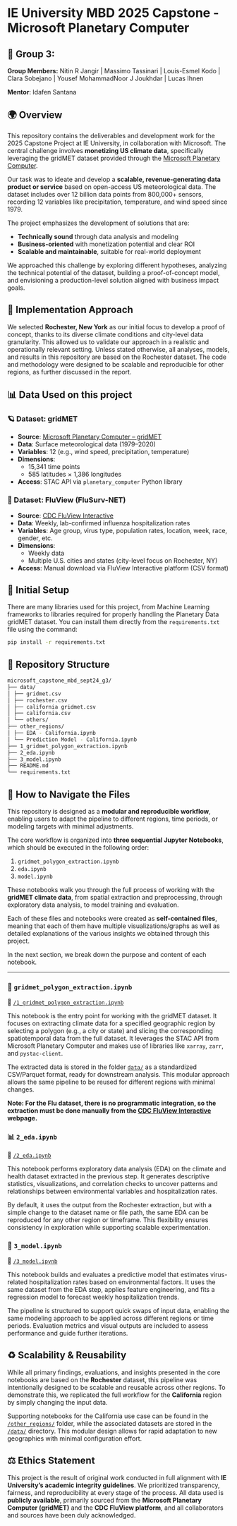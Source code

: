 # IE University MBD 2025 Capstone - Microsoft Planetary Computer

## 👥 Group 3:  
**Group Members:** Nitin R Jangir | Massimo Tassinari | Louis-Esmel Kodo | Clara Sobejano | Yousef MohammadNoor J Joukhdar | Lucas Ihnen 

**Mentor**: Idafen Santana

## 🌍 Overview

This repository contains the deliverables and development work for the 2025 Capstone Project at IE University, in collaboration with Microsoft. The central challenge involves **monetizing US climate data**, specifically leveraging the gridMET dataset provided through the [Microsoft Planetary Computer](https://planetarycomputer.microsoft.com/dataset/gridmet). 

Our task was to ideate and develop a **scalable, revenue-generating data product or service** based on open-access US meteorological data. The dataset includes over 12 billion data points from 800,000+ sensors, recording 12 variables like precipitation, temperature, and wind speed since 1979. 

The project emphasizes the development of solutions that are:

- **Technically sound** through data analysis and modeling  
- **Business-oriented** with monetization potential and clear ROI  
- **Scalable and maintainable**, suitable for real-world deployment  

We approached this challenge by exploring different hypotheses, analyzing the technical potential of the dataset, building a proof-of-concept model, and envisioning a production-level solution aligned with business impact goals.

## 🔭 Implementation Approach
We selected **Rochester, New York** as our initial focus to develop a proof of concept, thanks to its diverse climate conditions and city-level data granularity. This allowed us to validate our approach in a realistic and operationally relevant setting. Unless stated otherwise, all analyses, models, and results in this repository are based on the Rochester dataset. The code and methodology were designed to be scalable and reproducible for other regions, as further discussed in the report.

## 📊 Data Used on this project
### 🪐 Dataset: gridMET
- **Source**: [Microsoft Planetary Computer – gridMET](https://planetarycomputer.microsoft.com/dataset/gridmet)
- **Data**: Surface meteorological data (1979–2020)
- **Variables**: 12 (e.g., wind speed, precipitation, temperature)
- **Dimensions**:  
  - 15,341 time points  
  - 585 latitudes × 1,386 longitudes
- **Access**: STAC API via `planetary_computer` Python library

### 🦠 Dataset: FluView (FluSurv-NET)
- **Source**: [CDC FluView Interactive](https://gis.cdc.gov/GRASP/Fluview/FluHospRates.html)
- **Data**: Weekly, lab-confirmed influenza hospitalization rates
- **Variables**: Age group, virus type, population rates, location, week, race, gender, etc.
- **Dimensions**:  
  - Weekly data  
  - Multiple U.S. cities and states (city-level focus on Rochester, NY)
- **Access**: Manual download via FluView Interactive platform (CSV format)

## 🔧 Initial Setup
There are many libraries used for this project, from Machine Learning frameworks to libraries required for properly handling the Planetary Data gridMET dataset. You can install them directly from the `requirements.txt` file using the command:
```bash
pip install -r requirements.txt
```

## 📁 Repository Structure
```bash
microsoft_capstone_mbd_sept24_g3/ 
├── data/
│ ├── gridmet.csv
│ ├── rochester.csv
│ ├── california gridmet.csv
│ ├── california.csv
│ └── others/
├── other_regions/
│ ├── EDA - California.ipynb
│ └── Prediction Model - California.ipynb
├── 1_gridmet_polygon_extraction.ipynb
├── 2_eda.ipynb
├── 3_model.ipynb
├── README.md 
└── requirements.txt
```

## 🚢 How to Navigate the Files

This repository is designed as a **modular and reproducible workflow**, enabling users to adapt the pipeline to different regions, time periods, or modeling targets with minimal adjustments.

The core workflow is organized into **three sequential Jupyter Notebooks**, which should be executed in the following order:

1. `gridmet_polygon_extraction.ipynb`
2. `eda.ipynb`  
3. `model.ipynb`

These notebooks walk you through the full process of working with the **gridMET climate data**, from spatial extraction and preprocessing, through exploratory data analysis, to model training and evaluation.

Each of these files and notebooks were created as **self-contained files**, meaning that each of them have multiple visualizations/graphs as well as detailed explanations of the various insights we obtained through this project.

In the next section, we break down the purpose and content of each notebook.

---

### 📍 `gridmet_polygon_extraction.ipynb`
🔗 [`/1_gridmet_polygon_extraction.ipynb`](./1_gridmet_polygon_extraction.ipynb)

This notebook is the entry point for working with the gridMET dataset. It focuses on extracting climate data for a specified geographic region by selecting a polygon (e.g., a city or state) and slicing the corresponding spatiotemporal data from the full dataset. It leverages the STAC API from Microsoft Planetary Computer and makes use of libraries like `xarray`, `zarr`, and `pystac-client`.

The extracted data is stored in the folder [`data/`](./data/) as a standardized CSV/Parquet format, ready for downstream analysis. This modular approach allows the same pipeline to be reused for different regions with minimal changes.  

**Note: For the Flu dataset, there is no programmatic integration, so the extraction must be done manually from the [CDC FluView Interactive](https://gis.cdc.gov/GRASP/Fluview/FluHospRates.html) webpage.**

### 📊 `2_eda.ipynb`
🔗 [`/2_eda.ipynb`](./2_eda.ipynb)

This notebook performs exploratory data analysis (EDA) on the climate and health dataset extracted in the previous step. It generates descriptive statistics, visualizations, and correlation checks to uncover patterns and relationships between environmental variables and hospitalization rates.

By default, it uses the output from the Rochester extraction, but with a simple change to the dataset name or file path, the same EDA can be reproduced for any other region or timeframe. This flexibility ensures consistency in exploration while supporting scalable experimentation.  

### 🤖 `3_model.ipynb`
🔗 [`/3_model.ipynb`](./3_model.ipynb)

This notebook builds and evaluates a predictive model that estimates virus-related hospitalization rates based on environmental factors. It uses the same dataset from the EDA step, applies feature engineering, and fits a regression model to forecast weekly hospitalization trends.

The pipeline is structured to support quick swaps of input data, enabling the same modeling approach to be applied across different regions or time periods. Evaluation metrics and visual outputs are included to assess performance and guide further iterations.  

## ♻️ Scalability & Reusability

While all primary findings, evaluations, and insights presented in the core notebooks are based on the **Rochester** dataset, this pipeline was intentionally designed to be scalable and reusable across other regions. To demonstrate this, we replicated the full workflow for the **California** region by simply changing the input data.

Supporting notebooks for the California use case can be found in the [`/other_regions/`](./other_regions/) folder, while the associated datasets are stored in the [`/data/`](./data/) directory. This modular design allows for rapid adaptation to new geographies with minimal configuration effort.

## ⚖️ Ethics Statement

This project is the result of original work conducted in full alignment with **IE University’s academic integrity guidelines**. We prioritized transparency, fairness, and reproducibility at every stage of the process. All data used is **publicly available**, primarily sourced from the **Microsoft Planetary Computer (gridMET)** and the **CDC FluView platform**, and all collaborators and sources have been duly acknowledged.
